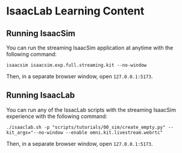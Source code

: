 # IsaacLab Learning Content

## Running IsaacSim

You can run the streaming IsaacSim application at anytime with the following command:

```console
isaacsim isaacsim.exp.full.streaming.kit --no-window
```

Then, in a separate browser window, open `127.0.0.1:5173`.

## Running IsaacLab

You can run any of the IssacLab scripts with the streaming IsaacSim experience with the following command:

```console
./isaaclab.sh -p "scripts/tutorials/00_sim/create_empty.py" --kit_args="--no-window --enable omni.kit.livestream.webrtc"
```

Then, in a separate browser window, open `127.0.0.1:5173`.
